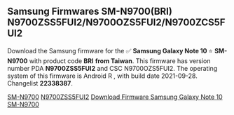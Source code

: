 <h2>Samsung Firmwares SM-N9700(BRI) N9700ZSS5FUI2/N9700OZS5FUI2/N9700ZCS5FUI2</h2>
Download the Samsung firmware for the ✅ <strong>Samsung Galaxy Note 10 </strong> ⭐ <strong>SM-N9700</strong> with product code <strong>BRI</strong> <strong> from Taiwan</strong>. This firmware has version number PDA <strong>N9700ZSS5FUI2</strong> and CSC N9700OZS5FUI2. The operating system of this firmware is Android R , with build date 2021-09-28. Changelist <strong>22338387</strong>.


[SM-N9700](https://samfirm.shop/samsung/model/SM-N9700)
[N9700ZSS5FUI2](https://samfirm.shop/samsung/pda/N9700ZSS5FUI2)
[Download Firmware Samsung Galaxy Note 10 SM-N9700](https://samfirm.shop/samsung/firmware/460673)
